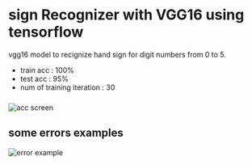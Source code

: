 
# sign Recognizer with VGG16 using tensorflow

vgg16 model to recignize hand sign for digit numbers from 0 to 5.

- train acc : 100%
- test acc  : 95%
- num of training iteration : 30

### 
![acc screen](https://raw.githubusercontent.com/AhmdNassar/sign-recognizerusing-tensorflow/master/test_acc.png)

## some errors examples

![error example](https://raw.githubusercontent.com/AhmdNassar/sign-recognizerusing-tensorflow/master/error_example.png)


